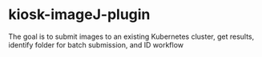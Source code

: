 # kiosk-imageJ-plugin
The goal is to submit images to an existing Kubernetes cluster, get results, identify folder for batch submission, and ID workflow
